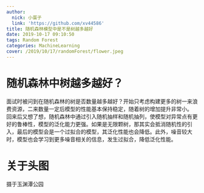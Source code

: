```yaml
---
author:
  nick: 小蛋子
  link: 'https://github.com/xv44586'
title: 随机森林模型中是不是树越多越好
date: 2019-10-17 09:10:50
tags: Random Forest
categories: MachineLearning
cover: /2019/10/17/randomForest/flower.jpeg
---
```

<!-- toc -->

# 随机森林中树越多越好？
面试时被问到在随机森林的树是否数量越多越好？开始只考虑构建更多的树一来浪费资源，二来数量一定后模型的性能基本保持稳定，随着树的增加提升非常小。
回来后又想了想，随机森林中通过引入随机抽样和随机抽列，使模型对异常点有更好的鲁棒性，模型的泛化能力更强。如果是无限颗树，那其实会抵消随机性的引入，最后的模型会是一个过拟合的模型，其泛化性能也会降低。此外，噪音较大时，模型也会学习到更多噪音相关的信息，发生过拟合，降低泛化性能。
# 关于头图
摄于玉渊潭公园